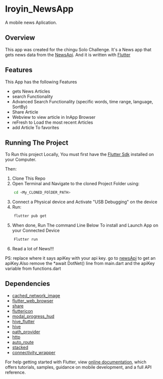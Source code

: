 # Iroyin_NewsApp

A mobile news Aplication.

## Overview

This app was created for the chingu Solo Challenge. It's a News app that gets news data from the [NewsApi](https://newsapi.org/).
And it is written with [Flutter](https://flutter.dev/)

## Features
This App has the following Features

- gets News Articles
- search Functionality
- Advanced Search Functionality (specific words, time range, language, SortBy)
- Share Article
- Webview to view article in InApp Browser
- reFresh to Load the most recent Articles
- add Article To favorites


## Running The Project
To Run this project Locally, You must first have the [Flutter Sdk](https://flutter.dev/docs/get-started/install) installed on your Computer.

Then:
1. Clone This Repo
2. Open Terminal and Navigate to the cloned Project Folder using:
```bash
    cd <My_CLONED_FOlDER_PATH>
```
3. Connect a Physical device and Activate "USB Debugging" on the device
4. Run:
```bash
    flutter pub get
```
5. When done, Run The command Line Below To install and Launch App on your Connected Device
```bash
    Flutter run
```
6. Read a lot of News!!!

PS: replace where it says apiKey with your api key. go to [newsApi](https://newsApi.org) to get an apiKey.Also remove the *await DotNet() line from main.dart and the apiKey variable from functions.dart

## Dependencies
-  [cached_network_image](https://pub.dev/packages/cached_network_image)
-  [flutter_web_browser](https://pub.dev/packages/flutter_web_browser)
-  [share](https://pub.dev/packages/share)
-  [fluttericon](https://pub.dev/packages/fluttericon)
-  [modal_progress_hud](https://pub.dev/packages/modal_progress_hud)
-  [hive_flutter](https://pub.dev/packages/hive_flutter)
-  [hive](https://pub.dev/packages/hive)
-  [path_provider](https://pub.dev/packages/path_provider)
-  [http](https://pub.dev/packages/http)
-  [auto_route](https://pub.dev/packages/auto_route)
-  [stacked](https://pub.dev/packages/stacked)
-  [connectivity_wrapper](https://pub.dev/packages/connectivity_wrapper)







For help getting started with Flutter, view
[online documentation](https://flutter.dev/docs), which offers tutorials,
samples, guidance on mobile development, and a full API reference.